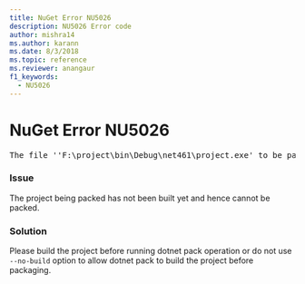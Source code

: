 ```yaml
---
title: NuGet Error NU5026
description: NU5026 Error code
author: mishra14
ms.author: karann
ms.date: 8/3/2018
ms.topic: reference
ms.reviewer: anangaur
f1_keywords: 
  - NU5026
---
```


# NuGet Error NU5026
<pre>The file ''F:\project\bin\Debug\net461\project.exe' to be packed was not found on disk.</pre>

### Issue

The project being packed has not been built yet and hence cannot be packed.


### Solution

Please build the project before running dotnet pack operation or do not use `--no-build` option to allow dotnet pack to build the project before packaging.


